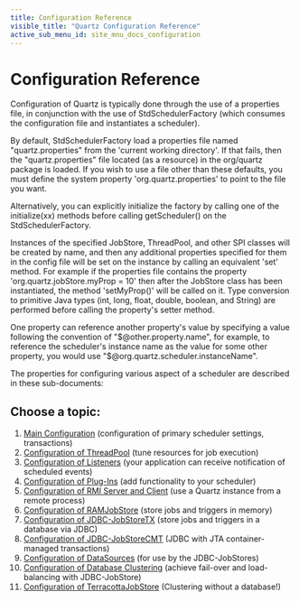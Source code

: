 ```yaml
---
title: Configuration Reference
visible_title: "Quartz Configuration Reference"
active_sub_menu_id: site_mnu_docs_configuration
---
```

# Configuration Reference

Configuration of Quartz is typically done through the use of a properties file, in conjunction with the use of
StdSchedulerFactory (which consumes the configuration file and instantiates a scheduler).


By default, StdSchedulerFactory load a properties file named "quartz.properties" from the 'current working directory'.
If that fails, then the "quartz.properties" file located (as a resource) in the org/quartz package is loaded. If you
wish to use a file other than these defaults, you must define the system property 'org.quartz.properties' to point to
the file you want.

Alternatively, you can explicitly initialize the factory by calling one of the initialize(xx) methods before
calling getScheduler() on the StdSchedulerFactory.

Instances of the specified JobStore, ThreadPool, and other SPI classes will be created by name, and then any
additional properties specified for them in the config file will be set on the instance by calling an equivalent 'set'
method. For example if the properties file contains the property 'org.quartz.jobStore.myProp = 10' then after the
JobStore class has been instantiated, the method 'setMyProp()' will be called on it. Type conversion to primitive
Java types (int, long, float, double, boolean, and String) are performed before calling the property's setter
method.

One property can reference another property's value by specifying a value following the convention of
"$@other.property.name", for example, to reference the scheduler's instance name as the value for some other property,
you would use "$@org.quartz.scheduler.instanceName".

The properties for configuring various aspect of a scheduler are described in these sub-documents:

## Choose a topic:

1. <a href="/documentation/quartz-2.2.3/configuration/ConfigMain.html">Main Configuration</a> (configuration of primary scheduler settings,
    transactions)
1. <a href="/documentation/quartz-2.2.3/configuration/ConfigThreadPool.html">Configuration of ThreadPool</a> (tune resources for job execution)
1. <a href="/documentation/quartz-2.2.3/configuration/ConfigListeners.html">Configuration of Listeners</a> (your application can receive notification of
    scheduled events)
1. <a href="/documentation/quartz-2.2.3/configuration/ConfigPlugins.html">Configuration of Plug-Ins</a> (add functionality to your scheduler)
1. <a href="/documentation/quartz-2.2.3/configuration/ConfigRMI.html">Configuration of RMI Server and Client</a> (use a Quartz instance from a remote
    process)
1. <a href="/documentation/quartz-2.2.3/configuration/ConfigRAMJobStore.html">Configuration of RAMJobStore</a> (store jobs and triggers in memory)
1. <a href="/documentation/quartz-2.2.3/configuration/ConfigJobStoreTX.html">Configuration of JDBC-JobStoreTX</a> (store jobs and triggers in a database
    via JDBC)
1. <a href="/documentation/quartz-2.2.3/configuration/ConfigJobStoreCMT.html">Configuration of JDBC-JobStoreCMT</a> (JDBC with JTA container-managed
    transactions)
1. <a href="/documentation/quartz-2.2.3/configuration/ConfigDataSources.html">Configuration of DataSources</a> (for use by the JDBC-JobStores)
1. <a href="/documentation/quartz-2.2.3/configuration/ConfigJDBCJobStoreClustering.html">Configuration of Database Clustering</a> (achieve fail-over and
    load-balancing with JDBC-JobStore)
1. <a href="/documentation/quartz-2.2.3/configuration/ConfigTerracottaJobStore.html">Configuration of TerracottaJobStore</a> (Clustering without a database!)
